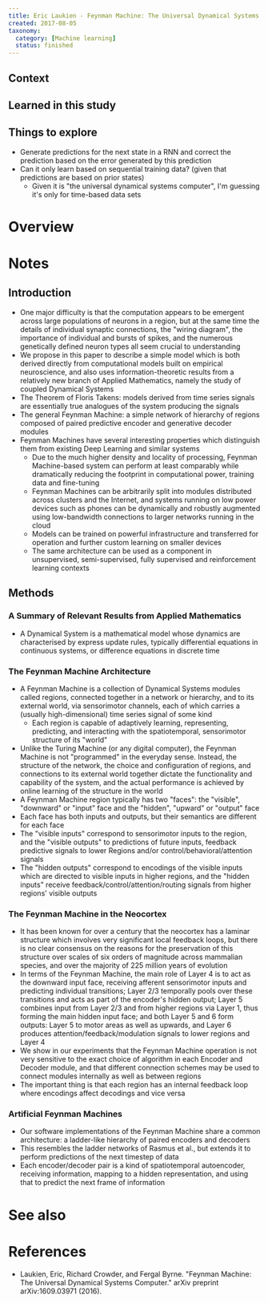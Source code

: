 ```yaml
---
title: Eric Laukien - Feynman Machine: The Universal Dynamical Systems Computer (2016)
created: 2017-08-05
taxonomy:
  category: [Machine learning]
  status: finished
---
```


## Context

## Learned in this study

## Things to explore
* Generate predictions for the next state in a RNN and correct the prediction based on the error generated by this prediction
* Can it only learn based on sequential training data? (given that predictions are based on prior states)
	* Given it is "the universal dynamical systems computer", I'm guessing it's only for time-based data sets

# Overview

# Notes
## Introduction
* One major difficulty is that the computation appears to be emergent across large populations of neurons in a region, but at the same time the details of individual synaptic connections, the "wiring diagram", the importance of individual and bursts of spikes, and the numerous genetically defined neuron types all seem crucial to understanding
* We propose in this paper to describe a simple model which is both derived directly from computational models built on empirical neuroscience, and also uses information-theoretic results from a relatively new branch of Applied Mathematics, namely the study of coupled Dynamical Systems
* The Theorem of Floris Takens: models derived from time series signals are essentially true analogues of the system producing the signals
* The general Feynman Machine: a simple network of hierarchy of regions composed of paired predictive encoder and generative decoder modules
* Feynman Machines have several interesting properties which distinguish them from existing Deep Learning and similar systems
	* Due to the much higher density and locality of processing, Feynman Machine-based system can perform at least comparably while dramatically reducing the footprint in computational power, training data and fine-tuning
	* Feynman Machines can be arbitrarily split into modules distributed across clusters and the Internet, and systems running on low power devices such as phones can be dynamically and robustly augmented using low-bandwidth connections to larger networks running in the cloud
	* Models can be trained on powerful infrastructure and transferred for operation and further custom learning on smaller devices
	* The same architecture can be used as a component in unsupervised, semi-supervised, fully supervised and reinforcement learning contexts

## Methods
### A Summary of Relevant Results from Applied Mathematics
* A Dynamical System is a mathematical model whose dynamics are characterised by express update rules, typically differential equations in continuous systems, or difference equations in discrete time

### The Feynman Machine Architecture
* A Feynman Machine is a collection of Dynamical Systems modules called regions, connected together in a network or hierarchy, and to its external world, via sensorimotor channels, each of which carries a (usually high-dimensional) time series signal of some kind
	* Each region is capable of adaptively learning, representing, predicting, and interacting with the spatiotemporal, sensorimotor structure of its "world"
* Unlike the Turing Machine (or any digital computer), the Feynman Machine is not "programmed" in the everyday sense. Instead, the structure of the network, the choice and configuration of regions, and connections to its external world together dictate the functionality and capability of the system, and the actual performance is achieved by online learning of the structure in the world
* A Feynman Machine region typically has two "faces": the "visible", "downward" or "input" face and the "hidden", "upward" or "output" face
* Each face has both inputs and outputs, but their semantics are different for each face
* The "visible inputs" correspond to sensorimotor inputs to the region, and the "visible outputs" to predictions of future inputs, feedback predictive signals to lower Regions and/or control/behavioral/attention signals
* The "hidden outputs" correspond to encodings of the visible inputs which are directed to visible inputs in higher regions, and the "hidden inputs" receive feedback/control/attention/routing signals from higher regions' visible outputs

### The Feynman Machine in the Neocortex
* It has been known for over a century that the neocortex has a laminar structure which involves very significant local feedback loops, but there is no clear consensus on the reasons for the preservation of this structure over scales of six orders of magnitude across mammalian species, and over the majority of 225 million years of evolution
* In terms of the Feynman Machine, the main role of Layer 4 is to act as the downward input face, receiving afferent sensorimotor inputs and predicting individual transitions; Layer 2/3 temporally pools over these transitions and acts as part of the encoder's hidden output; Layer 5 combines input from Layer 2/3 and from higher regions via Layer 1, thus forming the main hidden input face; and both Layer 5 and 6 form outputs: Layer 5 to motor areas as well as upwards, and Layer 6 produces attention/feedback/modulation signals to lower regions and Layer 4
* We show in our experiments that the Feynman Machine operation is not very sensitive to the exact choice of algorithm in each Encoder and Decoder module, and that different connection schemes may be used to connect modules internally as well as between regions
* The important thing is that each region has an internal feedback loop where encodings affect decodings and vice versa

### Artificial Feynman Machines
* Our software implementations of the Feynman Machine share a common architecture: a ladder-like hierarchy of paired encoders and decoders
* This resembles the ladder networks of Rasmus et al., but extends it to perform predictions of the next timestep of data
* Each encoder/decoder pair is a kind of spatiotemporal autoencoder, receiving information, mapping to a hidden representation, and using that to predict the next frame of information

# See also

# References
* Laukien, Eric, Richard Crowder, and Fergal Byrne. "Feynman Machine: The Universal Dynamical Systems Computer." arXiv preprint arXiv:1609.03971 (2016).
